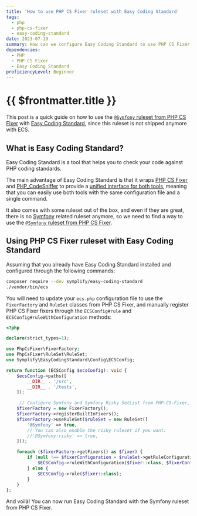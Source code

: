 ```yaml
---
title: 'How to use PHP CS Fixer ruleset with Easy Coding Standard'
tags:
  - php
  - php-cs-fixer
  - easy-coding-standard
date: 2023-07-19
summary: How can we configure Easy Coding Standard to use PHP CS Fixer ruleset?
dependencies:
  - PHP
  - PHP CS Fixer
  - Easy Coding Standard
proficiencyLevel: Beginner
---
```


# {{ $frontmatter.title }}

<PostMeta class="mt-2" :date="$frontmatter.date" :tags="$frontmatter.tags" :lang="$frontmatter.lang" />

This post is a quick guide on how to use the [`@Symfony` ruleset from PHP CS Fixer](https://cs.symfony.com/doc/ruleSets/Symfony.html) with [Easy Coding Standard](https://github.com/easy-coding-standard/easy-coding-standard), since this ruleset is not shipped anymore with ECS.

## What is Easy Coding Standard?

Easy Coding Standard is a tool that helps you to check your code against PHP coding standards.

The main advantage of Easy Coding Standard is that it wraps [PHP CS Fixer](https://github.com/PHP-CS-Fixer/PHP-CS-Fixer) and [PHP_CodeSniffer](https://github.com/squizlabs/PHP_CodeSniffer) to provide a [unified interface for both tools](https://tomasvotruba.com/blog/2017/05/03/combine-power-of-php-code-sniffer-and-php-cs-fixer-in-3-lines/),
meaning that you can easily use both tools with the same configuration file and a single command.

It also comes with some ruleset out of the box, and even if they are great, there is no [Symfony](https://github.com/symfony/symfony) related ruleset anymore, so we need to find a way to use the [`@Symfony` ruleset from PHP CS Fixer](https://cs.symfony.com/doc/ruleSets/Symfony.html).

## Using PHP CS Fixer ruleset with Easy Coding Standard

Assuming that you already have Easy Coding Standard installed and configured through the following commands:

```bash
composer require --dev symplify/easy-coding-standard
./vendor/bin/ecs
```

You will need to update your `ecs.php` configuration file to use the `FixerFactory` and `RuleSet` classes from PHP CS Fixer, and manually register PHP CS Fixer fixers through the `ECSConfig#rule` and `ECSConfig#ruleWithConfiguration` methods:

```php
<?php

declare(strict_types=1);

use PhpCsFixer\FixerFactory;
use PhpCsFixer\RuleSet\RuleSet;
use Symplify\EasyCodingStandard\Config\ECSConfig;

return function (ECSConfig $ecsConfig): void {
    $ecsConfig->paths([
        __DIR__ . '/src',
        __DIR__ . '/tests',
    ]);

     // Configure Symfony and Symfony Risky SetList from PHP-CS-Fixer, since they are not shipped anymore with Easy Coding Standard.
    $fixerFactory = new FixerFactory();
    $fixerFactory->registerBuiltInFixers();
    $fixerFactory->useRuleSet($ruleSet = new RuleSet([
        '@Symfony' => true,
        // You can also enable the risky ruleset if you want.
        //'@Symfony:risky' => true,
    ]));

    foreach ($fixerFactory->getFixers() as $fixer) {
        if (null !== $fixerConfiguration = $ruleSet->getRuleConfiguration($fixer->getName())) {
            $ECSConfig->ruleWithConfiguration($fixer::class, $fixerConfiguration);
        } else {
            $ECSConfig->rule($fixer::class);
        }
    }
};
```

And voilà! You can now run Easy Coding Standard with the Symfony ruleset from PHP CS Fixer.
